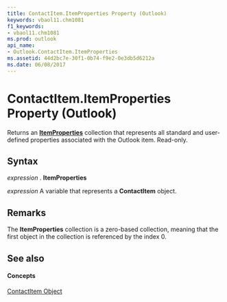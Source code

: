 ```yaml
---
title: ContactItem.ItemProperties Property (Outlook)
keywords: vbaol11.chm1081
f1_keywords:
- vbaol11.chm1081
ms.prod: outlook
api_name:
- Outlook.ContactItem.ItemProperties
ms.assetid: 44d2bc7e-30f1-0b74-f9e2-0e3db5d6212a
ms.date: 06/08/2017
---
```



# ContactItem.ItemProperties Property (Outlook)

Returns an  **[ItemProperties](Outlook.ItemProperties.md)** collection that represents all standard and user-defined properties associated with the Outlook item. Read-only.


## Syntax

 _expression_ . **ItemProperties**

 _expression_ A variable that represents a **ContactItem** object.


## Remarks

The  **ItemProperties** collection is a zero-based collection, meaning that the first object in the collection is referenced by the index 0.


## See also


#### Concepts


[ContactItem Object](Outlook.ContactItem.md)

